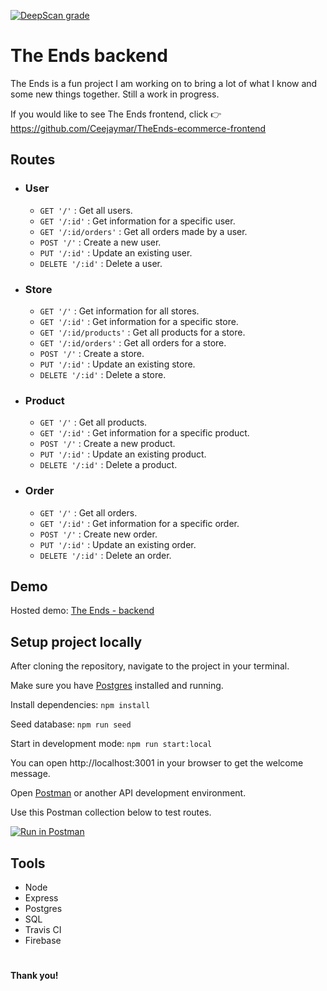 [![DeepScan grade](https://deepscan.io/api/teams/6084/projects/8625/branches/107028/badge/grade.svg)](https://deepscan.io/dashboard#view=project&tid=6084&pid=8625&bid=107028)

# The Ends backend

The Ends is a fun project I am working on to bring a lot of what I know and some new things together. Still a work in progress.

If you would like to see The Ends frontend, click :point_right: https://github.com/Ceejaymar/TheEnds-ecommerce-frontend

## Routes

- ### User
  - `GET '/'` : Get all users.
  - `GET '/:id'` : Get information for a specific user.
  - `GET '/:id/orders'` : Get all orders made by a user. <!-- Prob needs to be moved to orders routes. -->
  - `POST '/'` : Create a new user.
  - `PUT '/:id'` :  Update an existing user.
  - `DELETE '/:id'` : Delete a user.

- ### Store
  - `GET '/'` : Get information for all stores.
  - `GET '/:id'` : Get information for a specific store.
  - `GET '/:id/products'` : Get all products for a store.
  - `GET '/:id/orders'` : Get all orders for a store.
  - `POST '/'` : Create a store.
  - `PUT '/:id'` : Update an existing store.
  - `DELETE '/:id'` : Delete a store.

- ### Product
  - `GET '/'` : Get all products.
  - `GET '/:id'` : Get information for a specific product.
  - `POST '/'` : Create a new product.
  - `PUT '/:id'` : Update an existing product.
  - `DELETE '/:id'` : Delete a product.

- ### Order
  - `GET '/'` : Get all orders.
  - `GET '/:id'` : Get information for a specific order.
  - `POST '/'` : Create new order.
  - `PUT '/:id'` : Update an existing order.
  - `DELETE '/:id'` : Delete an order.

<!-- - ### Orderline
  - `GET '/'` :
  - `POST '/:id'` :
  - `PUT '/:id'` :
  - `DELETE '/:id'` :  -->

## Demo

Hosted demo: [The Ends - backend](http://the-ends.herokuapp.com)

## Setup project locally

After cloning the repository, navigate to the project in your terminal.

Make sure you have [Postgres](https://postgresapp.com/) installed and running.

Install dependencies: `npm install`

Seed database: `npm run seed`

Start in development mode: `npm run start:local`

You can open http://localhost:3001 in your browser to get the welcome message.

Open [Postman](https://www.getpostman.com/) or another API development environment.

Use this Postman collection below to test routes.

[![Run in Postman](https://run.pstmn.io/button.svg)](https://app.getpostman.com/run-collection/d58591b805d73f2288bb)

## Tools
- Node
- Express
- Postgres
- SQL
- Travis CI
- Firebase

#

__Thank you!__
